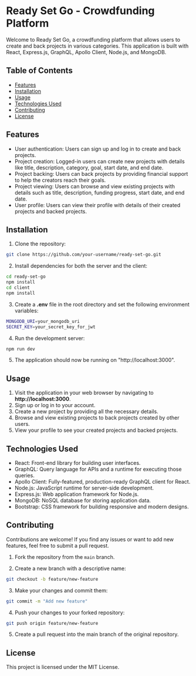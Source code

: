 # Ready Set Go - Crowdfunding Platform

Welcome to Ready Set Go, a crowdfunding platform that allows users to create and back projects in various categories. This application is built with React, Express.js, GraphQL, Apollo Client, Node.js, and MongoDB.

## Table of Contents

- [Features](#features)
- [Installation](#installation)
- [Usage](#usage)
- [Technologies Used](#technologies-used)
- [Contributing](#contributing)
- [License](#license)

## Features

- User authentication: Users can sign up and log in to create and back projects.
- Project creation: Logged-in users can create new projects with details like title, description, category, goal, start date, and end date.
- Project backing: Users can back projects by providing financial support to help the creators reach their goals.
- Project viewing: Users can browse and view existing projects with details such as title, description, funding progress, start date, and end date.
- User profile: Users can view their profile with details of their created projects and backed projects.

## Installation

1. Clone the repository:

```bash
git clone https://github.com/your-username/ready-set-go.git
```

2. Install dependencies for both the server and the client:

```bash
cd ready-set-go
npm install
cd client
npm install
```

3. Create a **.env** file in the root directory and set the following environment variables:

```bash
MONGODB_URI=your_mongodb_uri
SECRET_KEY=your_secret_key_for_jwt
```

4. Run the development server:

```bash
npm run dev
```

5. The application should now be running on "http://localhost:3000".

## Usage

1. Visit the application in your web browser by navigating to **http://localhost:3000**.
2. Sign up or log in to your account.
3. Create a new project by providing all the necessary details.
4. Browse and view existing projects to back projects created by other users.
5. View your profile to see your created projects and backed projects.

## Technologies Used

- React: Front-end library for building user interfaces.
- GraphQL: Query language for APIs and a runtime for executing those queries.
- Apollo Client: Fully-featured, production-ready GraphQL client for React.
- Node.js: JavaScript runtime for server-side development.
- Express.js: Web application framework for Node.js.
- MongoDB: NoSQL database for storing application data.
- Bootstrap: CSS framework for building responsive and modern designs.

## Contributing

Contributions are welcome! If you find any issues or want to add new features, feel free to submit a pull request.

1. Fork the repository from the `main` branch.

2. Create a new branch with a descriptive name:

```bash
git checkout -b feature/new-feature
```

3. Make your changes and commit them:

```bash
git commit -m "Add new feature"
```

4. Push your changes to your forked repository:

```bash
git push origin feature/new-feature
```

5. Create a pull request into the main branch of the original repository.

## License

This project is licensed under the MIT License.